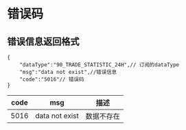 # 错误码
## 错误信息返回格式
```
{
    "dataType":"90_TRADE_STATISTIC_24H",// 订阅的dataType
    "msg":"data not exist",//错误信息
    "code":"5016"// 错误码
}
```

|code|msg|描述|
|----|---|---|
|5016|data not exist|数据不存在	